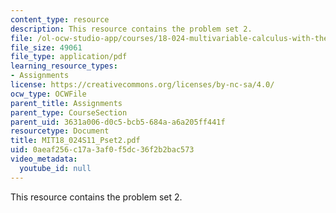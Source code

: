 ```yaml
---
content_type: resource
description: This resource contains the problem set 2.
file: /ol-ocw-studio-app/courses/18-024-multivariable-calculus-with-theory-spring-2011/0aeaf256c17a3af0f5dc36f2b2bac573_MIT18_024S11_Pset2.pdf
file_size: 49061
file_type: application/pdf
learning_resource_types:
- Assignments
license: https://creativecommons.org/licenses/by-nc-sa/4.0/
ocw_type: OCWFile
parent_title: Assignments
parent_type: CourseSection
parent_uid: 3631a006-d0c5-bcb5-684a-a6a205ff441f
resourcetype: Document
title: MIT18_024S11_Pset2.pdf
uid: 0aeaf256-c17a-3af0-f5dc-36f2b2bac573
video_metadata:
  youtube_id: null
---
```

This resource contains the problem set 2.